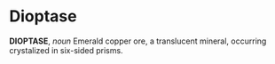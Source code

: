 # Dioptase

**DIOPTASE**, _noun_ Emerald copper ore, a translucent mineral, occurring crystalized in six-sided prisms.